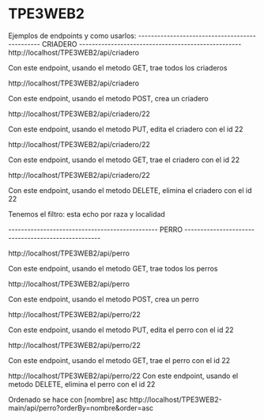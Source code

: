 # TPE3WEB2

Ejemplos de endpoints y como usarlos:
----------------------------------------------- CRIADERO ---------------------------------------------------
http://localhost/TPE3WEB2/api/criadero

Con este endpoint, usando el metodo GET, trae todos los criaderos

http://localhost/TPE3WEB2/api/criadero

Con este endpoint, usando el metodo POST, crea un criadero

http://localhost/TPE3WEB2/api/criadero/22

Con este endpoint, usando el metodo PUT, edita el criadero con el id 22

http://localhost/TPE3WEB2/api/criadero/22

Con este endpoint, usando el metodo GET, trae el criadero con el id 22

http://localhost/TPE3WEB2/api/criadero/22

Con este endpoint, usando el metodo DELETE, elimina el criadero con el id 22

Tenemos el filtro: esta echo por raza y localidad

----------------------------------------------- PERRO ---------------------------------------------------

http://localhost/TPE3WEB2/api/perro

Con este endpoint, usando el metodo GET, trae todos los perros

http://localhost/TPE3WEB2/api/perro

Con este endpoint, usando el metodo POST, crea un perro

http://localhost/TPE3WEB2/api/perro/22

Con este endpoint, usando el metodo PUT, edita el perro con el id 22

http://localhost/TPE3WEB2/api/perro/22

Con este endpoint, usando el metodo GET, trae el perro con el id 22

http://localhost/TPE3WEB2/api/perro/22
Con este endpoint, usando el metodo DELETE, elimina el perro con el id 22

Ordenado se hace con [nombre] asc
http://localhost/TPE3WEB2-main/api/perro?orderBy=nombre&order=asc
